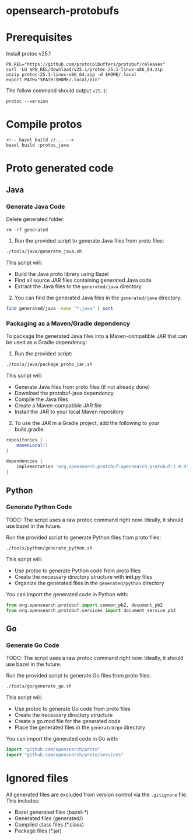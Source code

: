 # opensearch-protobufs
# Prerequisites
Install protoc v25.1
```
PB_REL="https://github.com/protocolbuffers/protobuf/releases"
curl -LO $PB_REL/download/v25.1/protoc-25.1-linux-x86_64.zip
unzip protoc-25.1-linux-x86_64.zip -d $HOME/.local
export PATH="$PATH:$HOME/.local/bin"
```

The follow command should output `v25.1`:
```
protoc --version
```
# Compile protos
```
<!-- bazel build //... -->
bazel build :protos_java
```
# Proto generated code
## Java
### Generate Java Code
Delete generated folder:
```
rm -rf generated
```
1. Run the provided script to generate Java files from proto files:

```bash
./tools/java/generate_java.sh
```

This script will:
- Build the Java proto library using Bazel
- Find all source JAR files containing generated Java code
- Extract the Java files to the `generated/java` directory

2. You can find the generated Java files in the `generated/java` directory:
```bash
find generated/java -name "*.java" | sort
```

### Packaging as a Maven/Gradle dependency

To package the generated Java files into a Maven-compatible JAR that can be used as a Gradle dependency:

1. Run the provided script:
```bash
./tools/java/package_proto_jar.sh
```

This script will:
- Generate Java files from proto files (if not already done)
- Download the protobuf-java dependency
- Compile the Java files
- Create a Maven-compatible JAR file
- Install the JAR to your local Maven repository

2. To use the JAR in a Gradle project, add the following to your build.gradle:
```groovy
repositories {
    mavenLocal()
}

dependencies {
    implementation 'org.opensearch.protobuf:opensearch-protobuf:1.0.0'
}
```


## Python

### Generate Python Code
TODO: The script uses a raw protoc command right now. Ideally, it should use bazel in the future.

Run the provided script to generate Python files from proto files:
```bash
./tools/python/generate_python.sh
```

This script will:
- Use protoc to generate Python code from proto files
- Create the necessary directory structure with __init__.py files
- Organize the generated files in the `generated/python` directory

You can import the generated code in Python with:
```python
from org.opensearch.protobuf import common_pb2, document_pb2
from org.opensearch.protobuf.services import document_service_pb2
```

## Go

### Generate Go Code
TODO: The script uses a raw protoc command right now. Ideally, it should use bazel in the future.

Run the provided script to generate Go files from proto files:
```bash
./tools/go/generate_go.sh
```

This script will:
- Use protoc to generate Go code from proto files
- Create the necessary directory structure
- Create a go.mod file for the generated code
- Place the generated files in the `generated/go` directory

You can import the generated code in Go with:
```go
import "github.com/opensearch/proto"
import "github.com/opensearch/proto/services"
```

# Ignored files

All generated files are excluded from version control via the `.gitignore` file. This includes:
- Bazel generated files (bazel-*)
- Generated files (generated/)
- Compiled class files (*.class)
- Package files (*.jar)
